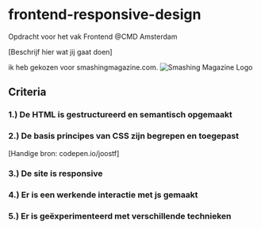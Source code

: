 # frontend-responsive-design
Opdracht voor het vak Frontend @CMD Amsterdam

[Beschrijf hier wat jij gaat doen]

ik heb gekozen voor smashingmagazine.com. 
![Smashing Magazine Logo](_readme/Smashing_Magazine_logo.png)


## Criteria
### 1.) De HTML is gestructureerd en semantisch opgemaakt

### 2.) De basis principes van CSS zijn begrepen en toegepast
[Handige bron: codepen.io/joostf]

### 3.) De site is responsive

### 4.) Er is een werkende interactie met js gemaakt

### 5.) Er is geëxperimenteerd met verschillende technieken
